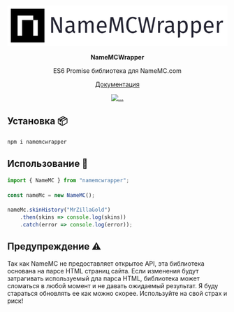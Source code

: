 <p align="center">
  <img src="https://github.com/MrZillaGold/NameMCWrapper/raw/master/docs/logo.png" alt="...">
</p>

<p align="center"><b>NameMCWrapper</b></p>
<p align="center">ES6 Promise библиотека для NameMC.com</p>
<p align="center">
  <a href="https://github.com/MrZillaGold/NameMCWrapper/blob/master/docs/RU.md">Документация</a>
</p>

<p align="center">
 <a href="https://travis-ci.com/github/MrZillaGold/NameMCWrapper">
   <img src="https://api.travis-ci.com/MrZillaGold/NameMCWrapper.svg" alt="...">
 </a>
</p>

## Установка 📦
`npm i namemcwrapper`

## Использование 🔧
```js
import { NameMC } from "namemcwrapper";

const nameMc = new NameMC();

nameMc.skinHistory("MrZillaGold")
    .then(skins => console.log(skins))
    .catch(error => console.log(error));
```

## Предупреждение ⚠
Так как NameMC не предоставляет открытое API, эта библиотека основана на парсе HTML страниц сайта. Если изменения будут затрагивать используемый дла парса HTML, библиотека может сломаться в любой момент и не давать ожидаемый результат. Я буду стараться обновлять ее как можно скорее. Используйте на свой страх и риск!
